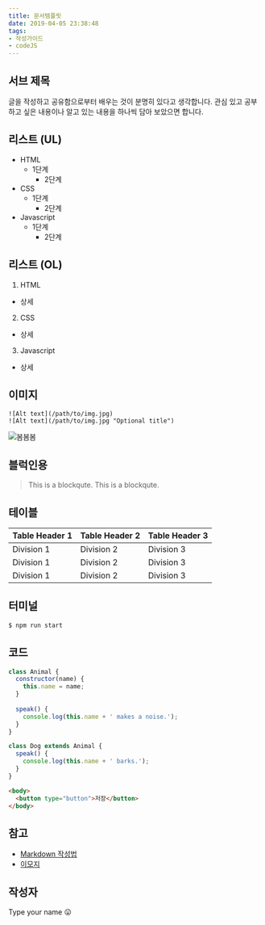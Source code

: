 ```yaml
---
title: 문서템플릿
date: 2019-04-05 23:38:48
tags: 
- 작성가이드
- codeJS
---
```


## 서브 제목

글을 작성하고 공유함으로부터 배우는 것이 분명히 있다고 생각합니다.
관심 있고 공부하고 싶은 내용이나 알고 있는 내용을 하나씩 담아 보았으면 합니다.

## 리스트 (UL)
- HTML
  - 1단계
    - 2단계
- CSS
  - 1단계
    - 2단계
- Javascript
  - 1단계
    - 2단계


## 리스트 (OL)
1. HTML
  - 상세
2. CSS
  - 상세
3. Javascript
  - 상세

## 이미지
```
![Alt text](/path/to/img.jpg)
![Alt text](/path/to/img.jpg "Optional title")
```
![봄봄봄](https://cdn.images.express.co.uk/img/dynamic/153/590x/Spring-2018-When-does-Spring-start-917808.jpg)


## 블럭인용
> This is a blockqute.
> This is a blockqute. 

## 테이블
| Table Header 1 | Table Header 2 | Table Header 3 |
| - | - | - |
| Division 1 | Division 2 | Division 3 |
| Division 1 | Division 2 | Division 3 |
| Division 1 | Division 2 | Division 3 |

## 터미널

``` bash
$ npm run start
```

## 코드

``` javascript
class Animal { 
  constructor(name) {
    this.name = name;
  }
  
  speak() {
    console.log(this.name + ' makes a noise.');
  }
}

class Dog extends Animal {
  speak() {
    console.log(this.name + ' barks.');
  }
}
```

``` html
<body>
  <button type="button">저장</button>
</body>
```

## 참고
- [Markdown 작성법](https://gist.github.com/ihoneymon/652be052a0727ad59601)
- [이모지](https://getemoji.com)

## 작성자 
Type your name 😛
